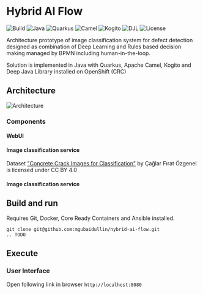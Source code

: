 # Hybrid AI Flow

![Build](https://img.shields.io/badge/Build_with-grey.svg?style=for-the-badge)
![Java](https://img.shields.io/badge/-Java-orange.svg?style=for-the-badge&logo=java)
![Quarkus](https://img.shields.io/badge/-Quarkus-orange.svg?style=for-the-badge&logo=quarkus)
![Camel](https://img.shields.io/badge/-Camel-orange.svg?style=for-the-badge)
![Kogito](https://img.shields.io/badge/-Kogito-orange.svg?style=for-the-badge&logo=kogito)
![DJL](https://img.shields.io/badge/-DJL-orange.svg?style=for-the-badge)
![License](https://img.shields.io/badge/License-Apache-green.svg?style=for-the-badge&logo=apache)

Architecture prototype of image classification system for defect detection
designed as combination of Deep Learning and Rules based decision making 
managed by BPMN including human-in-the-loop. 

Solution is implemented in Java with Quarkus, Apache Camel, Kogito and Deep Java Library 
installed on OpenShift (CRC)

## Architecture
![Architecture](img/architecture.png)

### Components
#### WebUI
#### Image classification service
Dataset ["Concrete Crack Images for Classification"](https://data.mendeley.com/datasets/5y9wdsg2zt/2)
by Çağlar Fırat Özgenel is licensed under CC BY 4.0

#### Image classification service

## Build and run
Requires Git, Docker, Core Ready Containers and Ansible installed.
```
git clone git@github.com:mgubaidullin/hybrid-ai-flow.git
.. TODO
```

## Execute

### User Interface
Open following link in browser `http://localhost:8080`



